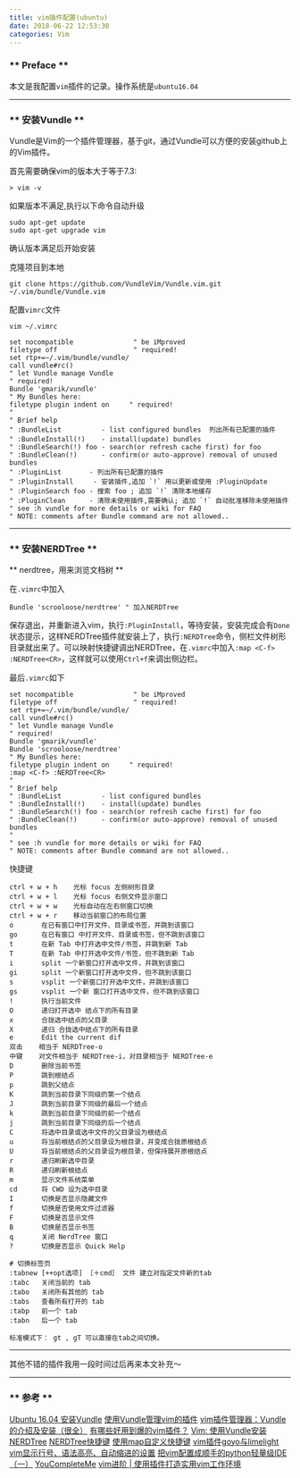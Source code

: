 ```yaml
---
title: vim插件配置(ubuntu)
date: 2018-06-22 12:53:30
categories: Vim 
---
```


### ** Preface **

本文是我配置`vim`插件的记录。操作系统是`ubuntu16.04`

************************

### ** 安装Vundle **

Vundle是Vim的一个插件管理器，基于git，通过Vundle可以方便的安装github上的Vim插件。

首先需要确保vim的版本大于等于7.3:

```
> vim -v
```

如果版本不满足,执行以下命令自动升级

```shell
sudo apt-get update 
sudo apt-get upgrade vim 
```

确认版本满足后开始安装

克隆项目到本地
```shell
git clone https://github.com/VundleVim/Vundle.vim.git ~/.vim/bundle/Vundle.vim 
```

配置`vimrc`文件 

`vim ~/.vimrc `

```regexp
set nocompatible               " be iMproved
filetype off                   " required!
set rtp+=~/.vim/bundle/vundle/
call vundle#rc()
" let Vundle manage Vundle
" required! 
Bundle 'gmarik/vundle'
" My Bundles here:
filetype plugin indent on     " required!
"
" Brief help
" :BundleList          - list configured bundles  列出所有已配置的插件
" :BundleInstall(!)    - install(update) bundles　 
" :BundleSearch(!) foo - search(or refresh cache first) for foo
" :BundleClean(!)      - confirm(or auto-approve) removal of unused bundles
" :PluginList       - 列出所有已配置的插件
" :PluginInstall     - 安装插件,追加 `!` 用以更新或使用 :PluginUpdate
" :PluginSearch foo - 搜索 foo ; 追加 `!` 清除本地缓存
" :PluginClean      - 清除未使用插件,需要确认; 追加 `!` 自动批准移除未使用插件
" see :h vundle for more details or wiki for FAQ
" NOTE: comments after Bundle command are not allowed..
```

*********************

### ** 安装NERDTree **

** nerdtree，用来浏览文档树 **


在`.vimrc`中加入

`Bundle 'scrooloose/nerdtree' " 加入NERDTree`

保存退出，并重新进入vim，执行`:PluginInstall`，等待安装，安装完成会有`Done`状态提示，这样NERDTree插件就安装上了，执行`:NERDTree`命令，侧栏文件树形目录就出来了。可以映射快捷键调出NERDTree，在`.vimrc`中加入`:map <C-f> :NERDTree<CR>`，这样就可以使用`Ctrl+f`来调出侧边栏。

最后`.vimrc`如下

```regexp
set nocompatible               " be iMproved
filetype off                   " required!
set rtp+=~/.vim/bundle/vundle/
call vundle#rc()
" let Vundle manage Vundle
" required! 
Bundle 'gmarik/vundle'
Bundle 'scrooloose/nerdtree' 
" My Bundles here:
filetype plugin indent on     " required!
:map <C-f> :NERDTree<CR>
"
" Brief help
" :BundleList          - list configured bundles
" :BundleInstall(!)    - install(update) bundles
" :BundleSearch(!) foo - search(or refresh cache first) for foo
" :BundleClean(!)      - confirm(or auto-approve) removal of unused bundles
"
" see :h vundle for more details or wiki for FAQ
" NOTE: comments after Bundle command are not allowed..

```

快捷键
```regexp
ctrl + w + h    光标 focus 左侧树形目录
ctrl + w + l    光标 focus 右侧文件显示窗口
ctrl + w + w    光标自动在左右侧窗口切换
ctrl + w + r    移动当前窗口的布局位置
o       在已有窗口中打开文件、目录或书签，并跳到该窗口
go      在已有窗口 中打开文件、目录或书签，但不跳到该窗口
t       在新 Tab 中打开选中文件/书签，并跳到新 Tab
T       在新 Tab 中打开选中文件/书签，但不跳到新 Tab
i       split 一个新窗口打开选中文件，并跳到该窗口
gi      split 一个新窗口打开选中文件，但不跳到该窗口
s       vsplit 一个新窗口打开选中文件，并跳到该窗口
gs      vsplit 一个新 窗口打开选中文件，但不跳到该窗口
!       执行当前文件
O       递归打开选中 结点下的所有目录
x       合拢选中结点的父目录
X       递归 合拢选中结点下的所有目录
e       Edit the current dif
双击    相当于 NERDTree-o
中键    对文件相当于 NERDTree-i，对目录相当于 NERDTree-e
D       删除当前书签
P       跳到根结点
p       跳到父结点
K       跳到当前目录下同级的第一个结点
J       跳到当前目录下同级的最后一个结点
k       跳到当前目录下同级的前一个结点
j       跳到当前目录下同级的后一个结点
C       将选中目录或选中文件的父目录设为根结点
u       将当前根结点的父目录设为根目录，并变成合拢原根结点
U       将当前根结点的父目录设为根目录，但保持展开原根结点
r       递归刷新选中目录
R       递归刷新根结点
m       显示文件系统菜单
cd      将 CWD 设为选中目录
I       切换是否显示隐藏文件
f       切换是否使用文件过滤器
F       切换是否显示文件
B       切换是否显示书签
q       关闭 NerdTree 窗口
?       切换是否显示 Quick Help

# 切换标签页
:tabnew [++opt选项] ［＋cmd］ 文件	建立对指定文件新的tab
:tabc   关闭当前的 tab
:tabo   关闭所有其他的 tab
:tabs   查看所有打开的 tab
:tabp   前一个 tab
:tabn   后一个 tab

标准模式下： gt , gT 可以直接在tab之间切换。
```
**********************
其他不错的插件我用一段时间过后再来本文补充～

**********************
### ** 参考 **

[Ubuntu 16.04 安装Vundle](https://blog.csdn.net/wr132/article/details/54019046)
[使用Vundle管理vim的插件](https://www.cnblogs.com/davidhhuan/archive/2013/01/06/2846982.html)
[vim插件管理器：Vundle的介绍及安装（很全）](https://blog.csdn.net/zhangpower1993/article/details/52184581)
[有哪些好用到爆的vim插件？](https://www.zhihu.com/question/23590572)
[Vim: 使用Vundle安装NERDTree](https://www.cnblogs.com/davidhhuan/archive/2013/01/06/2846982.html)
[NERDTree快捷键](http://mufool.com/2016/07/08/vim-nerdtree/)
[使用map自定义快捷键](https://blog.csdn.net/jasonding1354/article/details/45372007)
[vim插件goyo与limelight](https://blog.csdn.net/Demorngel/article/details/70474496)
[vim显示行号、语法高亮、自动缩进的设置](https://blog.csdn.net/chuanj1985/article/details/6873830)
[把vim配置成顺手的python轻量级IDE（一）](https://www.jianshu.com/p/f0513d18742a)
[YouCompleteMe](https://github.com/Valloric/YouCompleteMe#javascript-semantic-completion)
[vim进阶 | 使用插件打造实用vim工作环境](https://juejin.im/post/5a38c37f6fb9a0450909a151)
